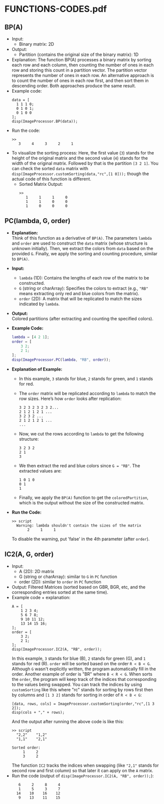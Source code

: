 # FUNCTIONS-CODES.pdf

## BP(A)
- Input:
  - Binary matrix: 2D
- Output:
  - Partition (contains the original size of the binary matrix): 1D
- Explanation: The function BP(A) processes a binary matrix by sorting each row and each column, then counting the number of ones in each row and storing this count in a partition vector. The partition vector represents the number of ones in each row. An alternative approach is to count the number of ones in each row first, and then sort them in descending order. Both approaches produce the same result.
- Example code:
  ```
  data = [
    1 1 1 0;
    0 1 0 1;
    0 1 0 0
  ];
  disp(ImageProcessor.BP(data));
  ```
- Run the code:
  ```
  >> 
     3     4     3     2     1
  ```
- To visualize the sorting process:
  Here, the first value (`3`) stands for the height of the original matrix and the second value (`4`) stands for the width of the original matrix. Followed by that is the partition `[3 2 1]`. You can check the sorted `data` matrix with `disp(ImageProcessor.customSorting(data,"rc",[1 0]));` though the actual code of this function is different.
  - Sorted Matrix Output:
    ```
    >> 
       1     1     1     0
       1     1     0     0
       1     0     0     0
    ```

## PC(lambda, G, order)

- **Explanation:**  
Think of this function as a derivative of `BP(A)`. The parameters `lambda` and `order` are used to construct the `data` matrix (whose structure is unknown initially). Then, we extract the colors from `data` based on the provided `G`. Finally, we apply the sorting and counting procedure, similar to `BP(A)`.

- **Input:**
  - `lambda` (1D): Contains the lengths of each row of the matrix to be constructed.
  - `G` (string or charArray): Specifies the colors to extract (e.g., `"RB"` means extracting only red and blue colors from the matrix).
  - `order` (2D): A matrix that will be replicated to match the sizes indicated by `lambda`.

- **Output:**  
  Colored partitions (after extracting and counting the specified colors).

- **Example Code:**
    ```matlab
    lambda = [4 2 1];
    order = [
        3 2;
        2 1;
    ];
    disp(ImageProcessor.PC(lambda, "RB", order));
    ```

- **Explanation of Example:**

  - In this example, `3` stands for blue, `2` stands for green, and `1` stands for red.
  - The `order` matrix will be replicated according to `lambda` to match the row sizes. Here’s how `order` looks after replication:
  
    ```
    3 2 3 2 3 2 3 2...
    2 1 2 1 2 1 ...
    3 2 3 2 ...
    2 1 2 1 2 1 ...
    ...
    ```

  - Now, we cut the rows according to `lambda` to get the following structure:
    ```
    3 2 3 2
    2 1
    3
    ```

  - We then extract the red and blue colors since `G = "RB"`. The extracted values are:
    ```
    1 0 1 0
    0 1
    1
    ```

  - Finally, we apply the `BP(A)` function to get the `coloredPartition`, which is the output without the size of the constructed matrix.

- **Run the Code:**
  ```
  >> script
    Warning: lambda shouldn't contain the sizes of the matrix
         2     1     1
  ```
  To disable the warning, put 'false' in the 4th parameter (after `order`).

## IC2(A, G, order)
- Input:
  - A (2D): 2D matrix
  - G (string or charArray): similar to `G` in `PC` function
  - order (2D): similar to `order` in `PC` function
- Output: Filtered Matrices (sorted based on GBR, BGR, etc, and the corresponding entries sorted at the same time).
- Example code + explanation:
  ```
  A = [
      1 2 3 4;
      5 6 7 8;
      9 10 11 12;
      13 14 15 16;
  ];
  order = [
      3 2;
      2 1;
  ];
  disp(ImageProcessor.IC2(A, "RB", order));
  ```
  In this example, `3` stands for blue (B), `2` stands for green (G), and `1` stands for red (R).
  `order` will be sorted based on the order `R < B < G`. Although `G` wasn't explicitly written, the program automatically fill in the order. Another example of order is "BR" where `B < R < G`.
  When sorts the `order`, the program will keep track of the indices that corresponding to the values being swapped. You can track the indices by using `customSorting` like this where "rc" stands for sorting by rows first then by columns and `[1 3 2]` stands for sorting in order of `R < B < G`:
  ```
  [data, rows, cols] = ImageProcessor.customSorting(order,"rc",[1 3 2]);
  disp(cols + "," + rows);
  ```
  And the output after running the above code is like this:
  ```
  >> script
    "2,2"    "1,2"
    "1,1"    "2,1"
  
  Sorted order:
       1     2
       3     2
  ```
  The function `IC2` tracks the indices when swapping (like `"2,1"` stands for second row and first column) so that later it can apply on the `A` matrix.
- Run the code (output of `disp(ImageProcessor.IC2(A, "RB", order));`):
  ```
     6     2     8     4
     1     5     3     7
    14    10    16    12
     9    13    11    15
  ```
